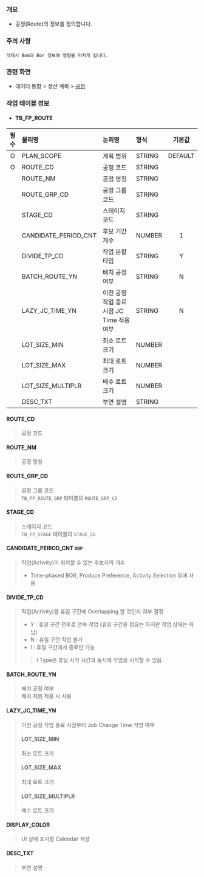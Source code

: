 ### 개요
- 공정(Route)의 정보를 정의합니다.

### 주의 사항
    삭제시 Bom과 Bor 정보에 영향을 미치게 됩니다.

### 관련 화면
- 데이터 통합 > 생산 계획 > [공정](#/dataintegration/factoryplan/route)

### 작업 테이블 정보
- #### TB_FP_ROUTE


| 필수 | 물리명            | 논리명       | 형식     |    기본값    |
|:--:|:---------------|:----------|:-------|:---------:|
| O  | PLAN_SCOPE        | 계획 범위    | STRING | DEFAULT   |
| O  | ROUTE_CD        | 공정 코드    | STRING |           |
|    | ROUTE_NM | 공정 명칭     | STRING |           |
|    | ROUTE_GRP_CD       | 공정 그룹 코드 | STRING |           |
|    | STAGE_CD        | 스테이지 코드    | STRING |           |
|    | CANDIDATE_PERIOD_CNT        | 후보 기간 개수    | NUMBER | 1   |
|    | DIVIDE_TP_CD        | 작업 분할 타입    | STRING | Y         |
|    | BATCH_ROUTE_YN        | 배치 공정 여부    | STRING | N       |
|    | LAZY_JC_TIME_YN        | 이전 공정 작업 종료 시점 JC Time 적용 여부    | STRING | N        |
|    | LOT_SIZE_MIN        | 최소 로트 크기    | NUMBER |           |
|    | LOT_SIZE_MAX        | 최대 로트 크기    | NUMBER |           |
|    | LOT_SIZE_MULTIPLR        | 배수 로트 크기    | NUMBER |           |
|    | DESC_TXT        | 부연 설명    | STRING |           |

#### ROUTE_CD
> 공정 코드

#### ROUTE_NM
> 공정 명칭

#### ROUTE_GRP_CD
> 공정 그룹 코드  
> `TB_FP_ROUTE_GRP` 테이블의 `ROUTE_GRP_CD`

#### STAGE_CD
> 스테이지 코드  
> `TB_FP_STAGE` 테이블의 `STAGE_CD`

#### CANDIDATE_PERIOD_CNT `OBP`
> 작업(Activity)이 위치할 수 있는 후보지의 개수
> - Time-phased BOR, Produce Preference, Activity Selection 등에 사용

#### DIVIDE_TP_CD
> 작업(Activity)를 휴일 구간에 Overlapping 할 것인지 여부 결정
> - Y : 휴일 구간 전후로 연속 작업 (휴일 구간을 점유는 하지만 작업 상태는 아님)
> - N :  휴일 구간 작업 불가
> - I : 휴일 구간에서 종료만 가능
> > I Type은 휴일 시작 시간과 동시에 작업을 시작할 수 있음

#### BATCH_ROUTE_YN
> 배치 공정 여부  
> 배치 자원 적용 시 사용

#### LAZY_JC_TIME_YN
> 이전 공정 작업 종료 시점부터 Job Change Time 적영 여부
> 
> #### LOT_SIZE_MIN
> 최소 로트 크기
> 
> #### LOT_SIZE_MAX
> 최대 로트 크기
> 
> #### LOT_SIZE_MULTIPLR
> 배수 로트 크기

#### DISPLAY_COLOR
> UI 상에 표시할 Calendar 색상

#### DESC_TXT
> 부연 설명
